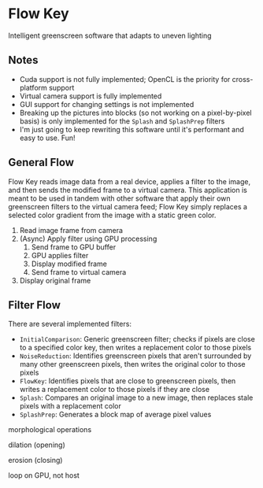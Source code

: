 # Flow Key

Intelligent greenscreen software that adapts to uneven lighting

## Notes

- Cuda support is not fully implemented; OpenCL is the priority for cross-platform support
- Virtual camera support is fully implemented
- GUI support for changing settings is not implemented
- Breaking up the pictures into blocks (so not working on a pixel-by-pixel basis) is only implemented for the `Splash` and `SplashPrep` filters
- I'm just going to keep rewriting this software until it's performant and easy to use. Fun!

## General Flow

Flow Key reads image data from a real device, applies a filter to the image, and then sends the modified frame to a
virtual camera. This application is meant to be used in tandem with other software that apply their own greenscreen
filters to the virtual camera feed; Flow Key simply replaces a selected color gradient from the image with a static
green color.

1. Read image frame from camera
2. (Async) Apply filter using GPU processing
    1. Send frame to GPU buffer
    2. GPU applies filter
    3. Display modified frame
    4. Send frame to virtual camera
3. Display original frame

## Filter Flow

There are several implemented filters:

- `InitialComparison`: Generic greenscreen filter; checks if pixels are close to a specified color key, then writes a replacement color to those pixels
- `NoiseReduction`: Identifies greenscreen pixels that aren't surrounded by many other greenscreen pixels, then writes the original color to those pixels
- `FlowKey`: Identifies pixels that are close to greenscreen pixels, then writes a replacement color to those pixels if they are close
- `Splash`: Compares an original image to a new image, then replaces stale pixels with a replacement color
- `SplashPrep`: Generates a block map of average pixel values

morphological operations

dilation (opening)

erosion (closing)

loop on GPU, not host

